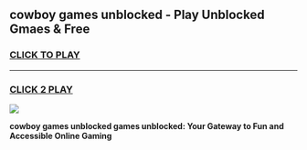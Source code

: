 
## cowboy games unblocked - Play Unblocked Gmaes & Free
<h3>
<a href="https://news.freeplayer.one?title=cowboy_games_unblocked&ref=16F">CLICK TO PLAY</a></h3>
<hr>

<h3>
<a href="https://news.freeplayer.one?title=cowboy_games_unblocked&ref=16F">CLICK 2 PLAY</a>
  
</h3>

<a href="https://news.freeplayer.one?title=cowboy_games_unblocked&ref=16F/"><img src="https://clearcache.store/games.png"></a>


**cowboy games unblocked games unblocked: Your Gateway to Fun and Accessible Online Gaming**
